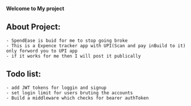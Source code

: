 **Welcome to My project**

## About Project:
    - SpendEase is buid for me to stop going broke
    - This is a Expence tracker app with UPI(Scan and pay inBuild to it) only forword you to UPI app
    - if it works for me then I will post it publically

## Todo list:
    - add JWT tokens for loggin and signup
    - set login limit for users bruting the accounts
    - Build a middleware which checks for bearer authToken

    